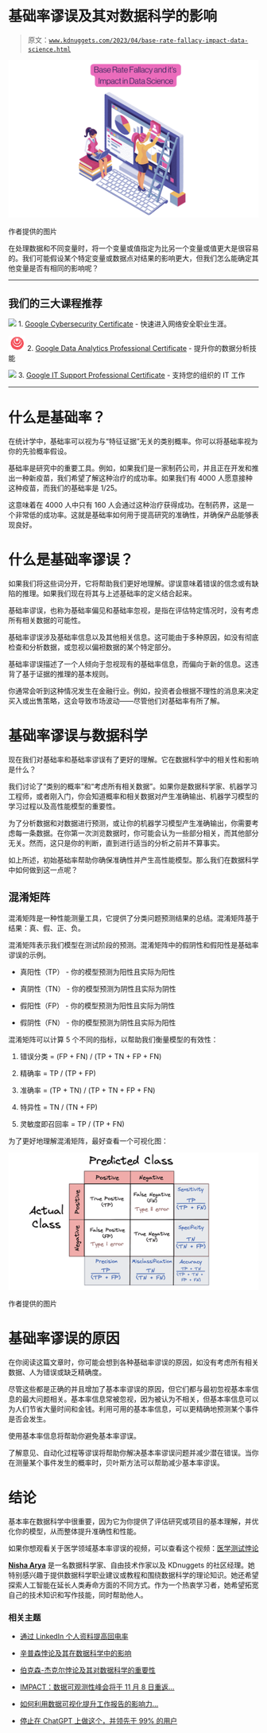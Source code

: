 # 基础率谬误及其对数据科学的影响

> 原文：[`www.kdnuggets.com/2023/04/base-rate-fallacy-impact-data-science.html`](https://www.kdnuggets.com/2023/04/base-rate-fallacy-impact-data-science.html)

![基础率谬误及其对数据科学的影响](img/8c1dccfc0b79f71cb599f0f8b4fcf265.png)

作者提供的图片

在处理数据和不同变量时，将一个变量或值指定为比另一个变量或值更大是很容易的。我们可能假设某个特定变量或数据点对结果的影响更大，但我们怎么能确定其他变量是否有相同的影响呢？

* * *

## 我们的三大课程推荐

![](img/0244c01ba9267c002ef39d4907e0b8fb.png) 1\. [Google Cybersecurity Certificate](https://www.kdnuggets.com/google-cybersecurity) - 快速进入网络安全职业生涯。

![](img/e225c49c3c91745821c8c0368bf04711.png) 2\. [Google Data Analytics Professional Certificate](https://www.kdnuggets.com/google-data-analytics) - 提升你的数据分析技能

![](img/0244c01ba9267c002ef39d4907e0b8fb.png) 3\. [Google IT Support Professional Certificate](https://www.kdnuggets.com/google-itsupport) - 支持您的组织的 IT 工作

* * *

# 什么是基础率？

在统计学中，基础率可以视为与“特征证据”无关的类别概率。你可以将基础率视为你的先验概率假设。

基础率是研究中的重要工具。例如，如果我们是一家制药公司，并且正在开发和推出一种新疫苗，我们希望了解这种治疗的成功率。如果我们有 4000 人愿意接种这种疫苗，而我们的基础率是 1/25。

这意味着在 4000 人中只有 160 人会通过这种治疗获得成功。在制药界，这是一个非常低的成功率。这就是基础率如何用于提高研究的准确性，并确保产品能够表现良好。

# 什么是基础率谬误？

如果我们将这些词分开，它将帮助我们更好地理解。谬误意味着错误的信念或有缺陷的推理。如果我们现在将其与上述基础率的定义结合起来。

基础率谬误，也称为基础率偏见和基础率忽视，是指在评估特定情况时，没有考虑所有相关数据的可能性。

基础率谬误涉及基础率信息以及其他相关信息。这可能由于多种原因，如没有彻底检查和分析数据，或忽视以偏袒数据的某个特定部分。

基础率谬误描述了一个人倾向于忽视现有的基础率信息，而偏向于新的信息。这违背了基于证据的推理的基本规则。

你通常会听到这种情况发生在金融行业。例如，投资者会根据不理性的消息来决定买入或出售策略，这会导致市场波动——尽管他们对基础率有所了解。

# 基础率谬误与数据科学

现在我们对基础率和基础率谬误有了更好的理解。它在数据科学中的相关性和影响是什么？

我们讨论了“类别的概率”和“考虑所有相关数据”。如果你是数据科学家、机器学习工程师，或者刚入门，你会知道概率和相关数据对产生准确输出、机器学习模型的学习过程以及高性能模型的重要性。

为了分析数据和对数据进行预测，或让你的机器学习模型产生准确输出，你需要考虑每一条数据。在你第一次浏览数据时，你可能会认为一些部分相关，而其他部分无关。然而，这只是你的判断，直到进行适当的分析之前并不算事实。

如上所述，初始基础率帮助你确保准确性并产生高性能模型。那么我们在数据科学中如何做到这一点呢？

## 混淆矩阵

混淆矩阵是一种性能测量工具，它提供了分类问题预测结果的总结。混淆矩阵基于结果：真、假、正、负。

混淆矩阵表示我们模型在测试阶段的预测。混淆矩阵中的假阴性和假阳性是基础率谬误的示例。

+   真阳性（TP） - 你的模型预测为阳性且实际为阳性

+   真阴性（TN） - 你的模型预测为阴性且实际为阴性

+   假阳性（FP） - 你的模型预测为阳性且实际为阴性

+   假阴性（FN） - 你的模型预测为阴性且实际为阳性

混淆矩阵可以计算 5 个不同的指标，以帮助我们衡量模型的有效性：

1.  错误分类 = (FP + FN) / (TP + TN + FP + FN)

1.  精确率 = TP / (TP + FP)

1.  准确率 = (TP + TN) / (TP + TN + FP + FN)

1.  特异性 = TN / (TN + FP)

1.  灵敏度即召回率 = TP / (TP + FN)

为了更好地理解混淆矩阵，最好查看一个可视化图：

![基础率谬误及其对数据科学的影响](img/9f92c0f3b9f027b6aa3d885eeeb72b6a.png)

作者提供的图片

# 基础率谬误的原因

在你阅读这篇文章时，你可能会想到各种基础率谬误的原因，如没有考虑所有相关数据、人为错误或缺乏精确度。

尽管这些都是正确的并且增加了基本率谬误的原因，但它们都与最初忽视基本率信息的最大问题相关。基本率信息常被忽视，因为被认为不相关，但基本率信息可以为人们节省大量时间和金钱。利用可用的基本率信息，可以更精确地预测某个事件是否会发生。

使用基本率信息将帮助你避免基本率谬误。

了解意见、自动化过程等谬误将帮助你解决基本率谬误问题并减少潜在错误。当你在测量某个事件发生的概率时，贝叶斯方法可以帮助减少基本率谬误。

# 结论

基本率在数据科学中很重要，因为它为你提供了评估研究或项目的基本理解，并优化你的模型，从而整体提升准确性和性能。

如果你想观看关于医学领域基本率谬误的视频，可以查看这个视频：[医学测试悖论](https://youtu.be/lG4VkPoG3ko)

**[Nisha Arya](https://www.linkedin.com/in/nisha-arya-ahmed/)** 是一名数据科学家、自由技术作家以及 KDnuggets 的社区经理。她特别感兴趣于提供数据科学职业建议或教程和围绕数据科学的理论知识。她还希望探索人工智能在延长人类寿命方面的不同方式。作为一个热衷学习者，她希望拓宽自己的技术知识和写作技能，同时帮助他人。

### 相关主题

+   [通过 LinkedIn 个人资料提高回电率](https://www.kdnuggets.com/increase-your-callback-rate-with-a-linkedin-profile)

+   [辛普森悖论及其在数据科学中的影响](https://www.kdnuggets.com/2023/03/simpson-paradox-implications-data-science.html)

+   [伯克森-杰克尔悖论及其对数据科学的重要性](https://www.kdnuggets.com/2023/03/berksonjekel-paradox-importance-data-science.html)

+   [IMPACT：数据可观测性峰会将于 11 月 8 日重返…](https://www.kdnuggets.com/2023/10/monte-carlo-impact-the-data-observability-summit-is-back)

+   [如何利用数据可视化提升工作报告的影响力…](https://www.kdnuggets.com/2022/08/data-visualization-add-impact-work-reports-presentations.html)

+   [停止在 ChatGPT 上做这个，并领先于 99% 的用户](https://www.kdnuggets.com/2023/05/stop-chatgpt-get-ahead-99-users.html)
